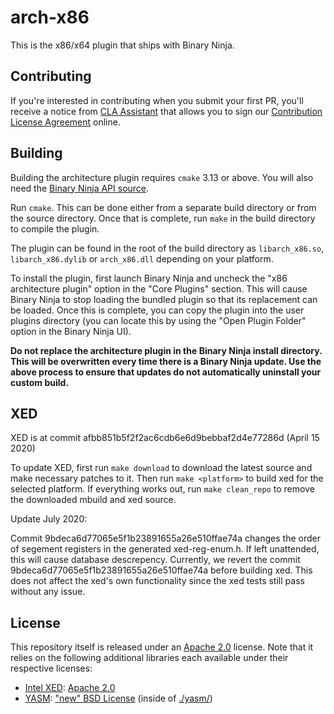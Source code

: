 # arch-x86
This is the x86/x64 plugin that ships with Binary Ninja.

## Contributing

If you're interested in contributing when you submit your first PR, you'll receive a notice from [CLA Assistant](https://cla-assistant.io/) that allows you to sign our [Contribution License Agreement](https://binary.ninja/cla.pdf) online. 

## Building

Building the architecture plugin requires `cmake` 3.13 or above. You will also need the
[Binary Ninja API source](https://github.com/Vector35/binaryninja-api).

Run `cmake`. This can be done either from a separate build directory or from the source
directory. Once that is complete, run `make` in the build directory to compile the plugin.

The plugin can be found in the root of the build directory as `libarch_x86.so`,
`libarch_x86.dylib` or `arch_x86.dll` depending on your platform.

To install the plugin, first launch Binary Ninja and uncheck the "x86 architecture plugin"
option in the "Core Plugins" section. This will cause Binary Ninja to stop loading the
bundled plugin so that its replacement can be loaded. Once this is complete, you can copy
the plugin into the user plugins directory (you can locate this by using the "Open Plugin Folder"
option in the Binary Ninja UI).

**Do not replace the architecture plugin in the Binary Ninja install directory. This will
be overwritten every time there is a Binary Ninja update. Use the above process to ensure that
updates do not automatically uninstall your custom build.**

## XED

XED is at commit afbb851b5f2f2ac6cdb6e6d9bebbaf2d4e77286d (April 15 2020)

To update XED, first run `make download` to download the latest source and make necessary patches to it. Then run `make <platform>` to build xed for the selected platform. If everything works out, run `make clean_repo` to remove the downloaded mbuild and xed source.

Update July 2020:

Commit 9bdeca6d77065e5f1b23891655a26e510ffae74a changes the order of segement registers in the generated xed-reg-enum.h. If left unattended, this will cause database descrepency. Currently, we revert the commit 9bdeca6d77065e5f1b23891655a26e510ffae74a before building xed. This does not affect the xed's own functionality since the xed tests still pass without any issue.

## License

This repository itself is released under an [Apache 2.0](./license) license. Note that it relies on the following additional libraries each available under their respective licenses:

- [Intel XED](https://intelxed.github.io/): [Apache 2.0](https://github.com/intelxed/xed/blob/master/LICENSE)
- [YASM](https://yasm.tortall.net/): ["new" BSD License](http://github.com/yasm/yasm/blob/master/BSD.txt) (inside of [./yasm/](yasm/))
